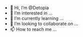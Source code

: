 - 👋 Hi, I’m @Detopia
- 👀 I’m interested in ...
- 🌱 I’m currently learning ...
- 💞️ I’m looking to collaborate on ...
- 📫 How to reach me ...

<!---
Detopia/Detopia is a ✨ special ✨ repository because its `README.md` (this file) appears on your GitHub profile.
You can click the Preview link to take a look at your changes.
--->
